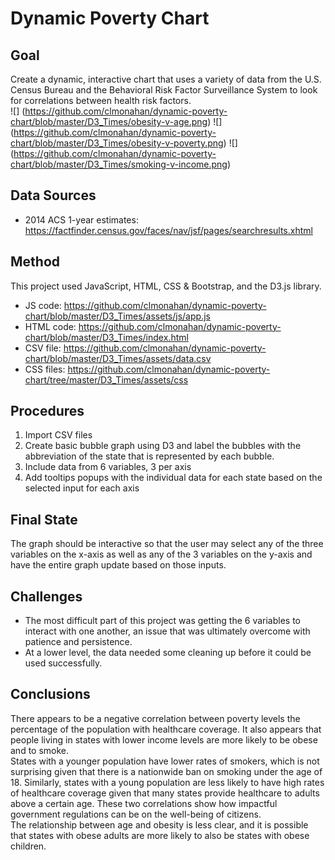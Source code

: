 # Dynamic Poverty Chart

## Goal
Create a dynamic, interactive chart that uses a variety of data from the U.S. Census Bureau and the Behavioral Risk Factor Surveillance System to look for correlations between health risk factors.
<br>
![] (https://github.com/clmonahan/dynamic-poverty-chart/blob/master/D3_Times/obesity-v-age.png)
![] (https://github.com/clmonahan/dynamic-poverty-chart/blob/master/D3_Times/obesity-v-poverty.png)
![] (https://github.com/clmonahan/dynamic-poverty-chart/blob/master/D3_Times/smoking-v-income.png)


## Data Sources
* 2014 ACS 1-year estimates: https://factfinder.census.gov/faces/nav/jsf/pages/searchresults.xhtml

## Method
This project used JavaScript, HTML, CSS & Bootstrap, and the D3.js library. 
* JS code: https://github.com/clmonahan/dynamic-poverty-chart/blob/master/D3_Times/assets/js/app.js
* HTML code: https://github.com/clmonahan/dynamic-poverty-chart/blob/master/D3_Times/index.html
* CSV file: https://github.com/clmonahan/dynamic-poverty-chart/blob/master/D3_Times/assets/data.csv
* CSS files: https://github.com/clmonahan/dynamic-poverty-chart/tree/master/D3_Times/assets/css

## Procedures
1. Import CSV files
2. Create basic bubble graph using D3 and label the bubbles with the abbreviation of the state that is represented by each bubble. 
3. Include data from 6 variables, 3 per axis
4. Add tooltips popups with the individual data for each state based on the selected input for each axis

## Final State
The graph should be interactive so that the user may select any of the three variables on the x-axis as well as any of the 3 variables on the y-axis and have the entire graph update based on those inputs.

## Challenges
* The most difficult part of this project was getting the 6 variables to interact with one another, an issue that was ultimately overcome with patience and persistence. 
* At a lower level, the data needed some cleaning up before it could be used successfully.

## Conclusions
There appears to be a negative correlation between poverty levels the percentage of the population with healthcare coverage. 
It also appears that people living in states with lower income levels are more likely to be obese and to smoke. 
<br>
States with a younger population have lower rates of smokers, which is not surprising given that there is a nationwide ban on smoking under the age of 18. 
Similarly, states with a young population are less likely to have high rates of healthcare coverage given that many states provide healthcare to adults above a certain age.
These two correlations show how impactful government regulations can be on the well-being of citizens.
<br>
The relationship between age and obesity is less clear, and it is possible that states with obese adults are more likely to also be states with obese children. 
